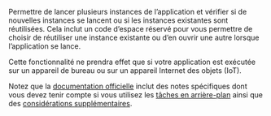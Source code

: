 ﻿Permettre de lancer plusieurs instances de l’application et vérifier si de nouvelles instances se lancent ou si les instances existantes sont réutilisées. Cela inclut un code d’espace réservé pour vous permettre de choisir de réutiliser une instance existante ou d’en ouvrir une autre lorsque l’application se lance.

Cette fonctionnalité ne prendra effet que si votre application est exécutée sur un appareil de bureau ou sur un appareil Internet des objets (IoT).

Notez que la [documentation officielle](https://docs.microsoft.com/en-us/windows/uwp/launch-resume/multi-instance-uwp) inclut des notes spécifiques dont vous devez tenir compte si vous utilisez les [tâches en arrière-plan](https://docs.microsoft.com/en-us/windows/uwp/launch-resume/multi-instance-uwp#background-tasks-and-multi-instancing) ainsi que des [considérations supplémentaires](https://docs.microsoft.com/en-us/windows/uwp/launch-resume/multi-instance-uwp#additional-considerations).
